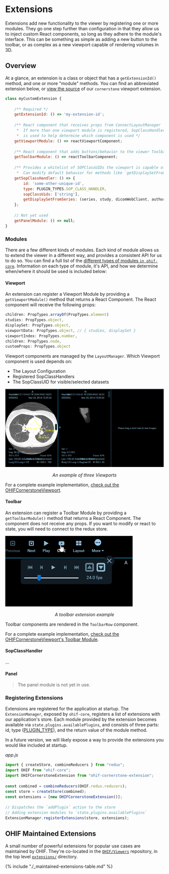 # Extensions

Extensions add new functionality to the viewer by registering one or more modules. They go one step further than configuration in that they allow us to inject custom React components, so long as they adhere to the module's interface. This can be something as simple as adding a new button to the toolbar, or as complex as a new viewport capable of rendering volumes in 3D.

## Overview

At a glance, an extension is a class or object that has a `getExtensionId()` method, and one or more "module" methods. You can find an abbreviated extension below, or [view the source](https://github.com/OHIF/Viewers/blob/react/extensions/ohif-cornerstone-extension/src/OHIFCornerstoneExtension.js#L32-L65) of our `cornerstone` viewport extension.

```js
class myCustomExtension {

    /** Required */
    getExtensionId: () => 'my-extension-id';

    /** React component that receives props from ConnectLayoutManager
     *  If more than one viewport module is registered, SopClassHandler
     *  is used to help determine which component is used */
    getViewportModule: () => reactViewportComponent;

    /** React component that adds buttons/behavior to the viewer Toolbar */
    getToolbarModule: () => reactToolbarComponent;

    /** Provides a whitelist of SOPClassUIDs the viewport is capable of rendering.
     *  Can modify default behavior for methods like `getDisplaySetFromSeries` */
    getSopClassHandler: () => {
        id: 'some-other-unique-id',
        type: PLUGIN_TYPES.SOP_CLASS_HANDLER,
        sopClassUids: ['string'],
        getDisplaySetFromSeries: (series, study, dicomWebClient, authorizationHeaders) => ...
    };

    // Not yet used
    getPanelModule: () => null;
}
```

### Modules

There are a few different kinds of modules. Each kind of module allows us to extend the viewer in a different way, and provides a consistent API for us to do so. You can find a full list of the [different types of modules `in ohif-core`](https://github.com/OHIF/ohif-core/blob/43c08a29eff3fb646a0e83a03a236ddd84f4a6e8/src/plugins.js#L1-L6). Information on each type of module, it's API, and how we determine when/where it should be used is included below:

#### Viewport

An extension can register a Viewport Module by providing a `getViewportModule()` method that returns a React Component. The React component will receive the following props:

```js
children: PropTypes.arrayOf(PropTypes.element)
studies: PropTypes.object,
displaySet: PropTypes.object,
viewportData: PropTypes.object, // { studies, displaySet }
viewportIndex: PropTypes.number,
children: PropTypes.node,
customProps: PropTypes.object
```

Viewport components are managed by the `LayoutManager`. Which Viewport component is used depends on:

- The Layout Configuration
- Registered SopClassHandlers
- The SopClassUID for visible/selected datasets

![Cornerstone Viewport](../assets/img/extensions-viewport.png)

<center><i>An example of three Viewports</i></center>

For a complete example implementation, [check out the OHIFCornerstoneViewport](https://github.com/OHIF/Viewers/blob/react/extensions/ohif-cornerstone-extension/src/OHIFCornerstoneViewport.js).

#### Toolbar

An extension can register a Toolbar Module by providing a `getToolbarModule()` method that returns a React Component. The component does not receive any props. If you want to modify or react to state, you will need to connect to the redux store.

![Toolbar Extension](../assets/img/extensions-toolbar.gif)

<center><i>A toolbar extension example</i></center>

Toolbar components are rendered in the `ToolbarRow` component.

For a complete example implementation, [check out the OHIFCornerstoneViewport's Toolbar Module](https://github.com/OHIF/Viewers/blob/react/extensions/ohif-cornerstone-extension/src/ToolbarModule.js).

#### SopClassHandler

...

#### Panel

> The panel module is not yet in use.

### Registering Extensions

Extensions are registered for the application at startup. The `ExtensionManager`, exposed by `ohif-core`, registers a list of extensions with our application's store. Each module provided by the extension becomes available via `state.plugins.availablePlugins`, and consists of three parts: id, type ([PLUGIN_TYPE](https://github.com/OHIF/ohif-core/blob/43c08a29eff3fb646a0e83a03a236ddd84f4a6e8/src/plugins.js#L1-L6)), and the return value of the module method.

In a future version, we will likely expose a way to provide the extensions you would like included at startup.

_app.js_

```js
import { createStore, combineReducers } from "redux";
import OHIF from "ohif-core";
import OHIFCornerstoneExtension from "ohif-cornerstone-extension";

const combined = combineReducers(OHIF.redux.reducers);
const store = createStore(combined);
const extensions = [new OHIFCornerstoneExtension()];

// Dispatches the `addPlugin` action to the store
// Adding extension modules to `state.plugins.availablePlugins`
ExtensionManager.registerExtensions(store, extensions);
```

## OHIF Maintained Extensions

A small number of powerful extensions for popular use cases are maintained by OHIF. They're co-located in the [`OHIF/Viewers`](https://github.com/OHIF/Viewers/tree/react/) repository, in the top level [`extensions/`](https://github.com/OHIF/Viewers/tree/react/extensions) directory.

{% include "./_maintained-extensions-table.md" %}
